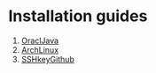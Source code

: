 # Installation guides
1. [OraclJava](OraclJava)
2. [ArchLinux](ArchLinux)
3. [SSHkeyGithub](SSHkeyGithub)
